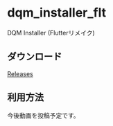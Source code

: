 # dqm_installer_flt

DQM Installer (Flutterリメイク)

## ダウンロード

[Releases](/releases)

## 利用方法

今後動画を投稿予定です。
